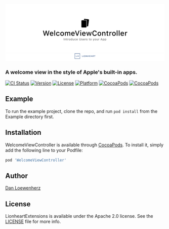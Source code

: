 ![](meta/repo-banner.png)
[![](meta/repo-banner-bottom.png)][lionheart-url]

### A welcome view in the style of Apple's built-in apps.

[![CI Status][ci-badge]][travis-repo-url]
[![Version][version-badge]][cocoapods-repo-url]
[![License][license-badge]][cocoapods-repo-url]
[![Platform][platform-badge]][cocoapods-repo-url]
[![CocoaPods][downloads-badge]][cocoapods-repo-url]
[![CocoaPods][downloads-monthly-badge]][cocoapods-repo-url]

## Example

To run the example project, clone the repo, and run `pod install` from the Example directory first.

## Installation

WelcomeViewController is available through [CocoaPods][cocoapods-url]. To install it, simply add the following line to your Podfile:

```ruby
pod 'WelcomeViewController'
```

## Author

[Dan Loewenherz](https://github.com/dlo)

## License

LionheartExtensions is available under the Apache 2.0 license. See the [LICENSE](LICENSE) file for more info.

<!-- Images -->

[ci-badge]: https://img.shields.io/travis/lionheart/WelcomeViewController.svg?style=flat
[version-badge]: https://img.shields.io/cocoapods/v/WelcomeViewController.svg?style=flat
[license-badge]: https://img.shields.io/cocoapods/l/WelcomeViewController.svg?style=flat
[platform-badge]: https://img.shields.io/cocoapods/p/WelcomeViewController.svg?style=flat
[downloads-badge]: https://img.shields.io/cocoapods/dt/WelcomeViewController.svg?style=flat
[downloads-monthly-badge]: https://img.shields.io/cocoapods/dm/WelcomeViewController.svg?style=flat

<!-- Links -->

[semver-url]: http://www.semver.org
[travis-repo-url]: https://travis-ci.org/lionheart/WelcomeViewController
[cocoapods-url]: http://cocoapods.org
[cocoapods-repo-url]: http://cocoapods.org/pods/WelcomeViewController
[doc-url]: https://code.lionheart.software/WelcomeViewController/
[lionheart-url]: https://lionheartsw.com/

